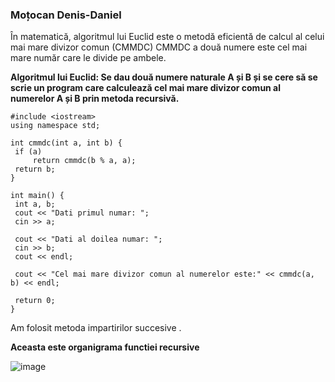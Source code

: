 ### Moțocan Denis-Daniel
În matematică, algoritmul lui Euclid este o metodă eficientă de calcul al celui mai mare divizor comun (CMMDC)
CMMDC a două numere este cel mai mare număr care le divide pe ambele. 

**Algoritmul lui Euclid: Se dau două numere naturale A și B și se cere să se scrie un program care calculează cel mai mare divizor comun al numerelor A și B prin metoda recursivă.**



   ```
#include <iostream>
using namespace std;

int cmmdc(int a, int b) {
    if (a)
        return cmmdc(b % a, a);
    return b;
}

int main() {
    int a, b;
    cout << "Dati primul numar: ";
    cin >> a;

    cout << "Dati al doilea numar: ";
    cin >> b;
    cout << endl;

    cout << "Cel mai mare divizor comun al numerelor este:" << cmmdc(a, b) << endl;

    return 0;
}
   ```
   Am folosit metoda impartirilor succesive .



**Aceasta este organigrama functiei recursive**


![image](https://user-images.githubusercontent.com/102667646/170381952-db59ab99-fcb9-4e60-8044-60d420538fdd.png)

